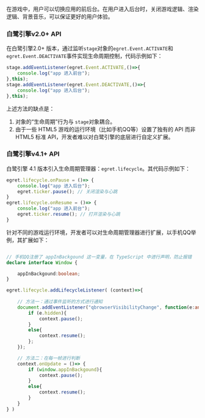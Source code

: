 
在游戏中，用户可以切换应用的前后台。在用户进入后台时，关闭游戏逻辑、渲染逻辑、背景音乐，可以保证更好的用户体验。

### 白鹭引擎v2.0+ API

在白鹭引擎2.0+ 版本，通过监听```stage```对象的```egret.Event.ACTIVATE```和```egret.Event.DEACTIVATE```事件实现生命周期控制，代码示例如下：

```typescript
stage.addEventListener(egret.Event.ACTIVATE,()=>{
    console.log("app 进入前台");
},this);
stage.addEventListener(egret.Event.DEACTIVATE,()=>{
    console.log("app 进入后台");
},this);
```

上述方法的缺点是：

1. 对象的“生命周期”行为与 ```stage```对象耦合。
2. 由于一些 HTML5 游戏的运行环境（比如手机QQ等）设置了独有的 API 而非 HTML5 标准 API，开发者难以对白鹭引擎的底层进行自定义扩展。

### 白鹭引擎v4.1+ API

白鹭引擎 4.1 版本引入生命周期管理器：```egret.lifecycle```。其代码示例如下：

```typescript
egret.lifecycle.onPause = ()=> {
    console.log("app 进入后台");
    egret.ticker.pause(); // 关闭渲染与心跳
}
egret.lifecycle.onResume = ()=> {
    console.log("app 进入前台");
    egret.ticker.resume(); // 打开渲染与心跳
}
```

针对不同的游戏运行环境，开发者可以对生命周期管理器进行扩展，以手机QQ举例，其扩展如下：

```typescript

// 手机QQ注册了 appInBackgound 这一变量，在 TypeScript 中进行声明，防止报错
declare interface Window {

    appInBackgound:boolean;
}

egret.lifecycle.addLifecycleListener( (context)=>{
    
    // 方法一：通过事件监听的方式进行通知
    document.addEventListener("qbrowserVisibilityChange", function(e:any){
        if (e.hidden){
            context.pause();
        }
        else{
            context.resume();
        };
    });

    // 方法二：在每一帧进行判断
    context.onUpdate = ()=> {
        if (window.appInBackgound){
            context.pause();
        }
        else{
            context.resume();
        }
    }
} )
```
